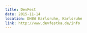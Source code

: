```yaml
---
title: DevFest
date: 2015-11-14
location: DHBW Karlsruhe, Karlsruhe
link: http://www.devfestka.de/info
---
```

